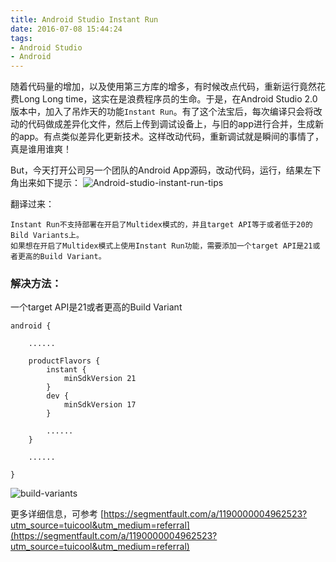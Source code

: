 ```yaml
---
title: Android Studio Instant Run
date: 2016-07-08 15:44:24
tags:
- Android Studio
- Android
---
```


随着代码量的增加，以及使用第三方库的增多，有时候改点代码，重新运行竟然花费Long Long time，这实在是浪费程序员的生命。于是，在Android Studio 2.0版本中，加入了吊炸天的功能`Instant Run`。有了这个法宝后，每次编译只会将改动的代码做成差异化文件，然后上传到调试设备上，与旧的app进行合并，生成新的app。有点类似差异化更新技术。这样改动代码，重新调试就是瞬间的事情了，真是谁用谁爽！

But，今天打开公司另一个团队的Android App源码，改动代码，运行，结果左下角出来如下提示：
![Android-studio-instant-run-tips](http://7xsk2b.com1.z0.glb.clouddn.com/image/Android-studio-instant-run-tips.png)

翻译过来：
```
Instant Run不支持部署在开启了Multidex模式的，并且target API等于或者低于20的Bild Variants上。
如果想在开启了Multidex模式上使用Instant Run功能，需要添加一个target API是21或者更高的Build Variant。
```

### 解决方法：

一个target API是21或者更高的Build Variant

```
android {

    ......

    productFlavors {
        instant {
            minSdkVersion 21
        }
        dev {
            minSdkVersion 17
        }

        ......
    }

    ......

}
```

![build-variants](http://7xsk2b.com1.z0.glb.clouddn.com/image/build-variants.png)

更多详细信息，可参考 [https://segmentfault.com/a/1190000004962523?utm_source=tuicool&utm_medium=referral](https://segmentfault.com/a/1190000004962523?utm_source=tuicool&utm_medium=referral)